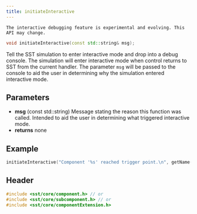 ```yaml
---
title: initiateInteractive
---
```


```caution
The interactive debugging feature is experimental and evolving. This API may change.
```

```cpp
void initiateInteractive(const std::string& msg);
```

Tell the SST simulation to enter interactive mode and drop into a debug console. The simulation will enter interactive mode when control returns to SST from the current handler. The parameter `msg` will be passed to the console to aid the user in determining why the simulation entered interactive mode.


## Parameters
* **msg** (const std::string) Message stating the reason this function was called. Intended to aid the user in determining what triggered interactive mode.
* **returns** none

## Example

```cpp
initiateInteractive("Component '%s' reached trigger point.\n", getName().c_str());
```

## Header
```cpp
#include <sst/core/component.h> // or
#include <sst/core/subcomponent.h> // or
#include <sst/core/componentExtension.h>
```